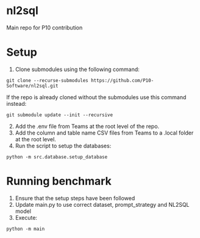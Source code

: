 # nl2sql
Main repo for P10 contribution

# Setup
1. Clone submodules using the following command: 

```
git clone --recurse-submodules https://github.com/P10-Software/nl2sql.git
```

If the repo is already cloned without the submodules use this command instead:

```
git submodule update --init --recursive
```

2. Add the .env file from Teams at the root level of the repo.
3. Add the column and table name CSV files from Teams to a .local folder at the root level.
4. Run the script to setup the databases:


```
python -m src.database.setup_database
```

# Running benchmark
1. Ensure that the setup steps have been followed
2. Update main.py to use correct dataset, prompt_strategy and NL2SQL model
3. Execute:
```
python -m main
```
